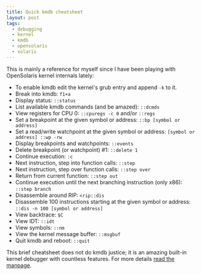 ```yaml
---
title: Quick kmdb cheatsheet
layout: post
tags:
  - debugging
  - kernel
  - kmdb
  - opensolaris
  - solaris
---
```

This is mainly a reference for myself since I have been playing with OpenSolaris
kernel internals lately:

* To enable kmdb edit the kernel's grub entry and append `-k` to it.
* Break into kmdb: `f1+a`
* Display status: `::status`
* List available kmdb commands (and be amazed): `::dcmds`
* View registers for CPU 0: `::cpuregs -c 0` and/or `::regs`
* Set a breakpoint at the given symbol or address: `::bp [symbol or address]`
* Set a read/write watchpoint at the given symbol or address:
  `[symbol or address] ::wp -rw`
* Display breakpoints and watchpoints: `::events`
* Delete breakpoint (or watchpoint) #1: `::delete 1`
* Continue execution: `:c`
* Next instruction, step into function calls: `::step`
* Next instruction, step over function calls: `::step over`
* Return from current function: `::step out`
* Continue execution until the next branching instruction (only x86):
  `::step branch`
* Disassemble around RIP: `<rip::dis`
* Disassemble 100 instructions starting at the given symbol or address:
  `::dis -n 100 [symbol or address]`
* View backtrace: `$C`
* View IDT: `::idt`
* View symbols: `::nm`
* View the kernel message buffer: `::msgbuf`
* Quit kmdb and reboot: `::quit` </ul>

This brief cheatsheet does not do kmdb justice; it is an amazing built-in kernel
debugger with countless features. For more details [read the
manpage](https://docs.oracle.com/cd/E36784_01/html/E36870/kmdb-1.html).
